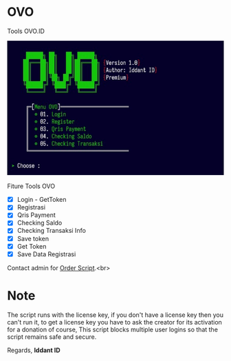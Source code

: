 # OVO
Tools OVO.ID


<center><img src="ovo.jpeg" alt="OVO"></center>

Fiture Tools OVO
- [x] Login - GetToken
- [x] Registrasi
- [x] Qris Payment
- [x] Checking Saldo
- [x] Checking Transaksi
Info
- [x] Save token
- [x] Get Token
- [x] Save Data Registrasi

Contact admin for [Order Script](https://api.whatsapp.com/send?phone=62895375136311&text=Hai%2C%20Iddant%20ID%20saya%20mau%20order%20script%20OVO%20nya%20dong.).<br>

# Note
The script runs with the license key,
if you don't have a license key then you can't run it,
to get a license key you have to ask the creator for its activation for a donation of course,
This script blocks multiple user logins so that the script remains safe and secure.

Regards,
**Iddant ID**
